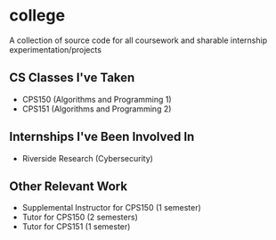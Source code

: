 # college

A collection of source code for all coursework and sharable internship experimentation/projects

## CS Classes I've Taken

- CPS150 (Algorithms and Programming 1)
- CPS151 (Algorithms and Programming 2)

## Internships I've Been Involved In

- Riverside Research (Cybersecurity)

## Other Relevant Work

- Supplemental Instructor for CPS150 (1 semester)
- Tutor for CPS150 (2 semesters)
- Tutor for CPS151 (1 semester)